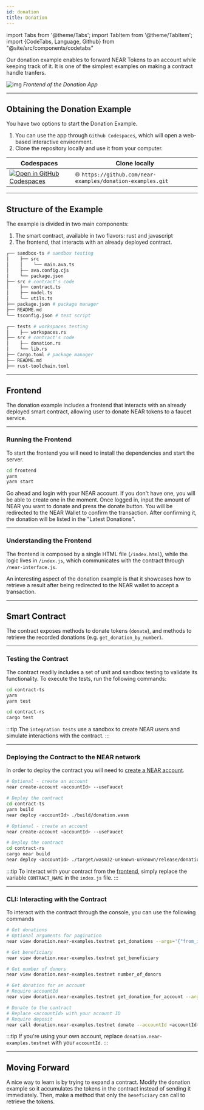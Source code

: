 ```yaml
---
id: donation
title: Donation
---
```


import Tabs from '@theme/Tabs';
import TabItem from '@theme/TabItem';
import {CodeTabs, Language, Github} from "@site/src/components/codetabs"

Our donation example enables to forward NEAR Tokens to an account while keeping track of it. It is one of the simplest examples on making a contract handle tranfers.

![img](/docs/assets/examples/donation.png)
_Frontend of the Donation App_

---

## Obtaining the Donation Example

You have two options to start the Donation Example.

1. You can use the app through `Github Codespaces`, which will open a web-based interactive environment.
2. Clone the repository locally and use it from your computer.

| Codespaces                                                                                                                      | Clone locally                                               |
| ------------------------------------------------------------------------------------------------------------------------------- | ----------------------------------------------------------- |
| [![Open in GitHub Codespaces](https://github.com/codespaces/badge.svg)](https://codespaces.new/near-examples/donation-examples) | 🌐 `https://github.com/near-examples/donation-examples.git` |

---

## Structure of the Example

The example is divided in two main components:

1. The smart contract, available in two flavors: rust and javascript
2. The frontend, that interacts with an already deployed contract.

<Tabs>

  <TabItem value="🌐 JavaScript">

```bash
┌── sandbox-ts # sandbox testing
│    ├── src
│    │    └── main.ava.ts
│    ├── ava.config.cjs
│    └── package.json
├── src # contract's code
│    ├── contract.ts
│    ├── model.ts
│    └── utils.ts
├── package.json # package manager
├── README.md
└── tsconfig.json # test script
```

  </TabItem>

  <TabItem value="🦀 Rust">

```bash
┌── tests # workspaces testing
│    ├── workspaces.rs
├── src # contract's code
│    ├── donation.rs
│    └── lib.rs
├── Cargo.toml # package manager
├── README.md
├── rust-toolchain.toml
```

  </TabItem>

</Tabs>

---

## Frontend

The donation example includes a frontend that interacts with an already deployed smart contract, allowing user to donate NEAR tokens to a faucet service.

<hr class="subsection" />

### Running the Frontend

To start the frontend you will need to install the dependencies and start the server.

```bash
cd frontend
yarn
yarn start
```

Go ahead and login with your NEAR account. If you don't have one, you will be able to create one in the moment. Once logged in, input the amount of NEAR you want to donate and press the donate button. You will be redirected to the NEAR Wallet to confirm the transaction. After confirming it, the donation will be listed in the "Latest Donations".

<hr class="subsection" />

### Understanding the Frontend

The frontend is composed by a single HTML file (`/index.html`), while the logic lives in `/index.js`, which communicates with the contract through `/near-interface.js`.

<Language value="" language="js">
  <Github fname="index.js"
          url="https://github.com/near-examples/donation-examples/blob/main/frontend/index.js"
          start="71" end="93" />
  <Github fname="near-interface.js"
          url="https://github.com/near-examples/donation-examples/blob/main/frontend/near-interface.js"
          start="29" end="32" />
  <Github fname="near-wallet.js"
          url="https://github.com/near-examples/donation-examples/blob/main/frontend/near-wallet.js"
          start="105" end="113" />
</Language>

An interesting aspect of the donation example is that it showcases how to retrieve a result after being redirected to the
NEAR wallet to accept a transaction.

---

## Smart Contract

The contract exposes methods to donate tokens (`donate`), and methods to retrieve the recorded donations (e.g. `get_donation_by_number`).

<CodeTabs>
  <Language value="🌐 JavaScript" language="ts">
    <Github fname="contract.ts"
            url="https://github.com/near-examples/donation-examples/blob/main/contract-ts/src/contract.ts"
            start="16" end="44" />
  </Language>
  <Language value="🦀 Rust" language="rust">
    <Github fname="lib.rs"
            url="https://github.com/near-examples/donation-examples/blob/main/contract-rs/src/donation.rs"
            start="22" end="65" />
  </Language>
</CodeTabs>

<hr class="subsection" />

### Testing the Contract

The contract readily includes a set of unit and sandbox testing to validate its functionality. To execute the tests, run the following commands:

<Tabs>
  <TabItem value="🌐 JavaScript">

  ```bash
  cd contract-ts
  yarn
  yarn test
  ```

  </TabItem>
  <TabItem value="🦀 Rust">
  
  ```bash
  cd contract-rs
  cargo test
  ```

  </TabItem>

</Tabs>

:::tip
The `integration tests` use a sandbox to create NEAR users and simulate interactions with the contract.
:::

<hr class="subsection" />

### Deploying the Contract to the NEAR network

In order to deploy the contract you will need to [create a NEAR account](/develop/contracts/quickstart#create-a-testnet-account).

<Tabs>
  <TabItem value="🌐 JavaScript">

```bash
# Optional - create an account
near create-account <accountId> --useFaucet

# Deploy the contract
cd contract-ts
yarn build
near deploy <accountId> ./build/donation.wasm
```

  </TabItem>
  <TabItem value="🦀 Rust">

```bash
# Optional - create an account
near create-account <accountId> --useFaucet

# Deploy the contract
cd contract-rs
cargo near build
near deploy <accountId> ./target/wasm32-unknown-unknown/release/donation.wasm
```

  </TabItem>
</Tabs>

:::tip
To interact with your contract from the [frontend](#frontend), simply replace the variable `CONTRACT_NAME` in the `index.js` file.
:::

<hr class="subsection" />

### CLI: Interacting with the Contract

To interact with the contract through the console, you can use the following commands

```bash
# Get donations 
# Optional arguments for pagination
near view donation.near-examples.testnet get_donations --args='{"from_index": 0,"limit": 10}'

# Get beneficiary
near view donation.near-examples.testnet get_beneficiary

# Get number of donors
near view donation.near-examples.testnet number_of_donors

# Get donation for an account 
# Require accountId
near view donation.near-examples.testnet get_donation_for_account --args='{"account_id":<accountId>}'

# Donate to the contract 
# Replace <accountId> with your account ID
# Require deposit
near call donation.near-examples.testnet donate --accountId <accountId> --deposit 0.1
```

:::tip
If you're using your own account, replace `donation.near-examples.testnet` with your `accountId`.
:::

---

## Moving Forward

A nice way to learn is by trying to expand a contract. Modify the donation example so it accumulates the tokens in the contract
instead of sending it immediately. Then, make a method that only the `beneficiary` can call to retrieve the tokens.
